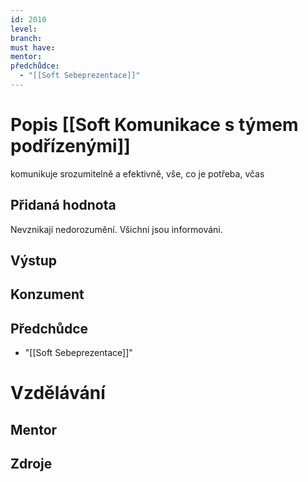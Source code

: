 ```yaml
---
id: 2010
level: 
branch: 
must have: 
mentor: 
předchůdce: 
  - "[[Soft Sebeprezentace]]"
---
```



# Popis [[Soft Komunikace s týmem podřízenými]]
komunikuje srozumitelně a efektivně, vše, co je potřeba, včas

## Přidaná hodnota
Nevznikají nedorozumění. Všichni jsou informováni.

## Výstup


## Konzument


## Předchůdce

  - "[[Soft Sebeprezentace]]"

# Vzdělávání


## Mentor


## Zdroje